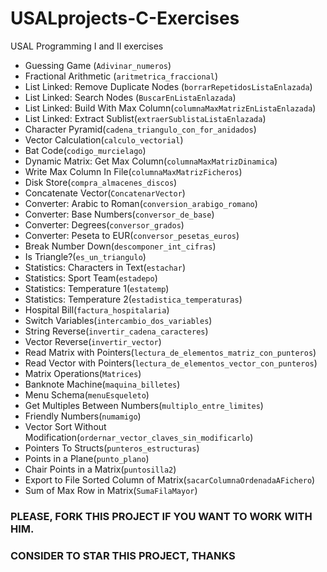 # USALprojects-C-Exercises
USAL Programming I and II exercises
- Guessing Game (`Adivinar_numeros`)
- Fractional Arithmetic (`aritmetrica_fraccional`)
- List Linked: Remove Duplicate Nodes (`borrarRepetidosListaEnlazada`)
- List Linked: Search Nodes (`BuscarEnListaEnlazada`)
- List Linked: Build With Max Column(`columnaMaxMatrizEnListaEnlazada`)
- List Linked: Extract Sublist(`extraerSublistaListaEnlazada`)
- Character Pyramid(`cadena_triangulo_con_for_anidados`)
- Vector Calculation(`calculo_vectorial`)
- Bat Code(`codigo_murcielago`)
- Dynamic Matrix: Get Max Column(`columnaMaxMatrizDinamica`)
- Write Max Column In File(`columnaMaxMatrizFicheros`)
- Disk Store(`compra_almacenes_discos`)
- Concatenate Vector(`ConcatenarVector`)
- Converter: Arabic to Roman(`conversion_arabigo_romano`)
- Converter: Base Numbers(`conversor_de_base`)
- Converter: Degrees(`conversor_grados`)
- Converter: Peseta to EUR(`conversor_pesetas_euros`)
- Break Number Down(`descomponer_int_cifras`)
- Is Triangle?(`es_un_triangulo`)
- Statistics: Characters in Text(`estachar`)
- Statistics: Sport Team(`estadepo`)
- Statistics: Temperature 1(`estatemp`)
- Statistics: Temperature 2(`estadistica_temperaturas`)
- Hospital Bill(`factura_hospitalaria`)
- Switch Variables(`intercambio_dos_variables`)
- String Reverse(`invertir_cadena_caracteres`)
- Vector Reverse(`invertir_vector`)
- Read Matrix with Pointers(`lectura_de_elementos_matriz_con_punteros`)
- Read Vector with Pointers(`lectura_de_elementos_vector_con_punteros`)
- Matrix Operations(`Matrices`)
- Banknote Machine(`maquina_billetes`)
- Menu Schema(`menuEsqueleto`)
- Get Multiples Between Numbers(`multiplo_entre_limites`)
- Friendly Numbers(`numamigo`)
- Vector Sort Without Modification(`ordernar_vector_claves_sin_modificarlo`)
- Pointers To Structs(`punteros_estructuras`)
- Points in a Plane(`punto_plano`)
- Chair Points in a Matrix(`puntosilla2`)
- Export to File Sorted Column of Matrix(`sacarColumnaOrdenadaAFichero`)
- Sum of Max Row in Matrix(`SumaFilaMayor`)


### PLEASE, FORK THIS PROJECT IF YOU WANT TO WORK WITH HIM.
### CONSIDER TO STAR THIS PROJECT, THANKS
